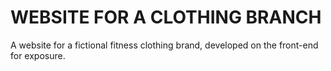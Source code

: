 # WEBSITE FOR A CLOTHING BRANCH

A website for a fictional fitness clothing brand, developed on the front-end for exposure.
